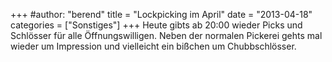 +++
#author: "berend"
title = "Lockpicking im April"
date = "2013-04-18"
categories = ["Sonstiges"]
+++
Heute gibts ab 20:00 wieder Picks und Schlösser für alle Öffnungswilligen.
Neben der normalen Pickerei gehts mal wieder um Impression und vielleicht ein
bißchen um Chubbschlösser.

